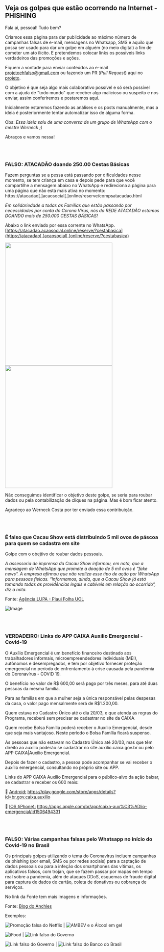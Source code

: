 ## Veja os golpes que estão ocorrendo na Internet - PHISHING

Fala ai, pessoal! Tudo bem?

Criamos essa página para dar publicidade ao máximo número de campanhas falsas de e-mail, mensagens no Whatsapp, SMS e aquilo que possa ser usado para dar um golpe em alguém (no meio digital) a fim de cometer um ato ilícito. E pretendemos colocar links os possíveis links verdadeiros das promoções e ações. 

Fiquem a vontade para enviar conteúdos ao e-mail [projetoehfalso@gmail.com](mailto:projetoehfalso@gmail.com) ou fazendo um PR (_Pull Request_) aqui no [projeto](https://github.com/edusantos33/edusantos33.github.io). 

O objetivo é que seja algo mais colaborativo possível e só será possível com a ajuda de "todo mundo" que receber algo malicioso ou suspeito e nos enviar, assim conferiremos e postaremos aqui.

Inicialmente estaremos fazendo as análises e os posts manualmente, mas a ideia é posteriormente tentar automatizar isso de alguma forma.

Obs: _Essa ideia saiu de uma conversa de um grupo de WhatsApp com o mestre Werneck ;)_

Abraços e vamos nessa!
  
<br/>
<br/>
  
### FALSO: ATACADÃO doando 250.00 Cestas Básicas
Fazem perguntas se a pessa está passando por dificuldades nesse momento, se tem criança em casa e depois pede para que você compartilhe a mensagem abaixo no WhatsApp e redireciona a página para uma página que não está mais ativa no momento: https://atacadao[.]acaosocial[.]online/reserve/compsatacadao.html

 _Em solidariedade a todas as Famílias que estão passando por necessidades por conta do Corona Vírus, nós da REDE ATACADÃO estamos DOANDO mais de 250.000 CESTAS BÁSICAS!_
  
 Abaixo o link enviado por essa corrente no WhatsApp.
  [https://atacadao.acaosocial.online/reserve/?cestabasica](https://atacadao[.]acaosocial[.]online/reserve/?cestabasica)
  
   <img src="https://github.com/edusantos33/edusantos33.github.io/blob/master/atacadao.PNG" width="350" height="400">
   <img src="https://github.com/edusantos33/edusantos33.github.io/blob/master/atacadao2.PNG" width="350" height="400">
  

Não conseguimos identificar o objetivo deste golpe, se seria para roubar dados ou pela contabilização de cliques na página.
Mas é bom ficar atento.

 
Agradeço ao Werneck Costa por ter enviado essa contribuição.  
    
<br/>
<br/>
  
### É falso que Cacau Show está distribuindo 5 mil ovos de páscoa para quem se cadastra em site
Golpe com o obejtivo de roubar dados pessoais.

_A assessoria de imprensa da Cacau Show informou, em nota, que a mensagem de WhatsApp que promete a doação de 5 mil ovos é “fake news”. A empresa afirmou que não realiza esse tipo de ação por WhatsApp para pessoas físicas. “Informamos, ainda, que a Cacau Show já está tomando todas as providências legais e cabíveis em relação ao ocorrido”, diz a nota._ 

Fonte: [Agência LUPA - Piaui Folha UOL](https://piaui.folha.uol.com.br/lupa/2020/04/07/verificamos-cacau-show-ovos/)

![Image](https://piaui.folha.uol.com.br/lupa/wp-content/uploads/2020/04/cacaucapa.png)

<br/>
<br/>
  
### VERDADEIRO: Links do APP CAIXA Auxilio Emergencial - Covid-19 
O Auxílio Emergencial é um benefício financeiro destinado aos trabalhadores informais, microempreendedores individuais (MEI), autônomos e desempregados, e tem por objetivo fornecer proteção emergencial no período de enfrentamento à crise causada pela pandemia do Coronavírus - COVID 19.

O benefício no valor de R$ 600,00 será pago por três meses, para até duas pessoas da mesma família.

Para as famílias em que a mulher seja a única responsável pelas despesas da casa, o valor pago mensalmente será de R$1.200,00.

Quem estava no Cadastro Único até o dia 20/03, e que atenda as regras do Programa, receberá sem precisar se cadastrar no site da CAIXA.

Quem recebe Bolsa Família poderá receber o Auxílio Emergencial, desde que seja mais vantajoso. Neste período o Bolsa Família ficará suspenso.

As pessoas que não estavam no Cadastro Único até 20/03, mas que têm direito ao auxílio poderão se cadastrar no site auxilio.caixa.gov.br ou pelo APP CAIXA|Auxílio Emergencial.

Depois de fazer o cadastro, a pessoa pode acompanhar se vai receber o auxílio emergencial, consultando no próprio site ou APP.

Links do APP CAIXA Auxilio Emergencial para o público-alvo da ação baixar, se cadastrar e receber os 600 reais:

📱 [Android:](https://play.google.com/store/apps/details?id=br.gov.caixa.auxilio) https://play.google.com/store/apps/details?id=br.gov.caixa.auxilio

📱 [IOS (iPhone):](https://apps.apple.com/br/app/caixa-aux%C3%ADlio-emergencial/id1506494331) https://apps.apple.com/br/app/caixa-aux%C3%ADlio-emergencial/id1506494331
  
<br/>
<br/>
  
### FALSO: Várias campanhas falsas pelo Whatsapp no início do Covid-19 no Brasil
Os principais golpes utilizando o tema do Coronavírus incluem campanhas de phishing (por email, SMS ou por redes sociais)  para a captação de dados pessoais ou para a infeção dos smartphones das vítimas, os aplicativos falsos, com trojan, que se fazem passar por mapas em tempo real sobre a pandemia, além de ataques DDoS, esquemas de fraude digital para captura de dados de cartão, coleta de donativos ou cobrança de serviços.

No link da Fonte tem mais imagens e informações.

Fonte: [Blog do Anchies](https://anchisesbr.blogspot.com/search?updated-max=2020-03-25T18:08:00-03:00&max-results=10)

Exemplos:

![Promoção falsa do Netflix](https://1.bp.blogspot.com/-k9LuNx9O2cM/XnkaY_7HeuI/AAAAAAAAHds/_LT4-lzO-Zwwk1gYLVmMoZ-neAUjuCuXgCLcBGAsYHQ/s320/phishing%2Bnetflix%2B2.jpg) | ![AMBEV e o Álcool em gel](https://1.bp.blogspot.com/-8L_oroU1tu4/Xnl5JnRQNtI/AAAAAAAAHeM/hn7CaaDorxgwPSb54HaCVyGoXGcepRK7gCLcBGAsYHQ/s320/phishing%2Bambev.jpg)

![iFood](https://1.bp.blogspot.com/-o4qg7l_fy8A/Xn-tm73zWKI/AAAAAAAAHjs/VDS4zHqfZzE75KYQZNR18Zv60fNLPEJDwCLcBGAsYHQ/s320/phishing%2Bifood%2B2.jpeg) | ![Link falso do Governo](https://1.bp.blogspot.com/-HBcrZUT8BAo/Xn-tqmZtH-I/AAAAAAAAHjw/lYX2K6-dAyYvS5mXlR1dozEtFpEi5d4WgCLcBGAsYHQ/s320/phishing%2Bcadastro.jpeg)

![Link falso do Governo](https://1.bp.blogspot.com/-3LGDBCWPUpA/XnkaXnmvKtI/AAAAAAAAHdU/VI7aiJHlJ0Aa-1Vc3k8InLS4doipeiM5QCLcBGAsYHQ/s320/phishing%2Bauxilio%2Bcidadao.jpg) | ![Link falso do Banco do Brasil](https://1.bp.blogspot.com/-d0NF2qUULt8/Xn6CexRa_QI/AAAAAAAAHjI/YDUj6EvoZCQq5FgqXXYvCnGAtafbaAoFgCLcBGAsYHQ/s320/phishing%2Bcovid%2BBB.jpg)
